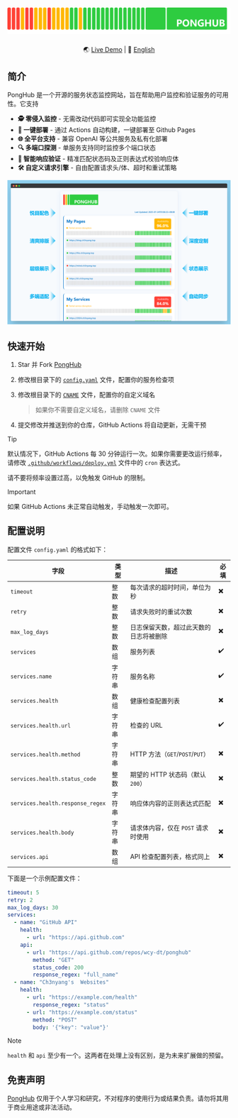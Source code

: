 # [![PongHub](static/band.png)](https://health.ch3nyang.top)

<div align="center">

🌏 [Live Demo](https://health.ch3nyang.top) | 📖 [English](README.md)

</div>

## 简介

PongHub 是一个开源的服务状态监控网站，旨在帮助用户监控和验证服务的可用性。它支持

- **🕵️ 零侵入监控** - 无需改动代码即可实现全功能监控
- **🚀 一键部署** - 通过 Actions 自动构建，一键部署至 Github Pages
- **🌐 全平台支持** - 兼容 OpenAI 等公共服务及私有化部署
- **🔍 多端口探测** - 单服务支持同时监控多个端口状态
- **🤖 智能响应验证** - 精准匹配状态码及正则表达式校验响应体
- **🛠️ 自定义请求引擎** - 自由配置请求头/体、超时和重试策略

![浏览器截图](static/browser_CN.png)

## 快速开始

1. Star 并 Fork [PongHub](https://github.com/WCY-dt/ponghub)

2. 修改根目录下的 [`config.yaml`](config.yaml) 文件，配置你的服务检查项

3. 修改根目录下的 [`CNAME`](CNAME) 文件，配置你的自定义域名

   > 如果你不需要自定义域名，请删除 `CNAME` 文件

4. 提交修改并推送到你的仓库，GitHub Actions 将自动更新，无需干预

> [!TIP]
> 默认情况下，GitHub Actions 每 30 分钟运行一次。如果你需要更改运行频率，请修改 [`.github/workflows/deploy.yml`](.github/workflows/deploy.yml) 文件中的 `cron` 表达式。
> 
> 请不要将频率设置过高，以免触发 GitHub 的限制。

> [!IMPORTANT]
> 如果 GitHub Actions 未正常自动触发，手动触发一次即可。

## 配置说明

配置文件 `config.yaml` 的格式如下：

| 字段              | 类型   | 描述                          | 必填 |
|-----------------|--------|-----------------------------|----|
| `timeout`       | 整数   | 每次请求的超时时间，单位为秒              | ✖️  |
| `retry`         | 整数   | 请求失败时的重试次数                  | ✖️  |
| `max_log_days`  | 整数   | 日志保留天数，超过此天数的日志将被删除         | ✖️  |
| `services`      | 数组   | 服务列表                        | ✔️  |
| `services.name` | 字符串 | 服务名称                        | ✔️  |
| `services.health` | 数组 | 健康检查配置列表                    | ✖️  |
| `services.health.url` | 字符串 | 检查的 URL                     | ✔️  |
| `services.health.method` | 字符串 | HTTP 方法（`GET`/`POST`/`PUT`） | ✖️  |
| `services.health.status_code` | 整数 | 期望的 HTTP 状态码（默认 `200`）        | ✖️  |
| `services.health.response_regex` | 字符串 | 响应体内容的正则表达式匹配               | ✖️  |
| `services.health.body` | 字符串 | 请求体内容，仅在 `POST` 请求时使用            | ✖️  |
| `services.api` | 数组 | API 检查配置列表，格式同上 | ✖️  |

下面是一个示例配置文件：

```yaml
timeout: 5
retry: 2
max_log_days: 30
services:
  - name: "GitHub API"
    health:
      - url: "https://api.github.com"
    api:
      - url: "https://api.github.com/repos/wcy-dt/ponghub"
        method: "GET"
        status_code: 200
        response_regex: "full_name"
  - name: "Ch3nyang's  Websites"
    health:
      - url: "https://example.com/health"
        response_regex: "status"
      - url: "https://example.com/status"
        method: "POST"
        body: '{"key": "value"}'
```

> [!NOTE]
> `health` 和 `api` 至少有一个。这两者在处理上没有区别，是为未来扩展做的预留。

## 免责声明

[PongHub](https://github.com/WCY-dt/ponghub) 仅用于个人学习和研究，不对程序的使用行为或结果负责。请勿将其用于商业用途或非法活动。
